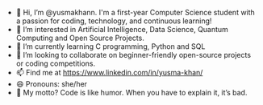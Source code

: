 - 👋 Hi, I’m @yusmakhann. I'm a first-year Computer Science student with a passion for coding, technology, and continuous learning!
- 👀 I’m interested in Artificial Intelligence, Data Science, Quantum Computing and Open Source Projects.
- 🌱 I’m currently learning C programming, Python and SQL
- 💞️ I’m looking to collaborate on beginner-friendly open-source projects or coding competitions.
- 📫 Find me at https://www.linkedin.com/in/yusma-khan/
- 😄 Pronouns: she/her
- 🦉 My motto? Code is like humor. When you have to explain it, it’s bad.


<!---
yusmakhann/yusmakhann is a ✨ special ✨ repository because its `README.md` (this file) appears on your GitHub profile.
You can click the Preview link to take a look at your changes.
--->
